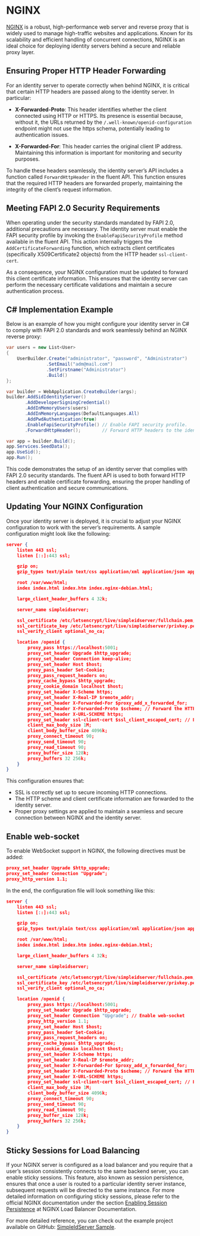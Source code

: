 # NGINX

[NGINX](https://nginx.org/) is a robust, high-performance web server and reverse proxy that is widely used to manage high-traffic websites and applications. Known for its scalability and efficient handling of concurrent connections, NGINX is an ideal choice for deploying identity servers behind a secure and reliable proxy layer.

## Ensuring Proper HTTP Header Forwarding

For an identity server to operate correctly when behind NGINX, it is critical that certain HTTP headers are passed along to the identity server. In particular:

* **X-Forwarded-Proto**: This header identifies whether the client connected using HTTP or HTTPS. Its presence is essential because, without it, the URLs returned by the `/.well-known/openid-configuration` endpoint might not use the https schema, potentially leading to authentication issues.

* **X-Forwarded-For**: This header carries the original client IP address. Maintaining this information is important for monitoring and security purposes.

To handle these headers seamlessly, the identity server’s API includes a function called `ForwardHttpHeader` in the fluent API.
This function ensures that the required HTTP headers are forwarded properly, maintaining the integrity of the client’s request information.

## Meeting FAPI 2.0 Security Requirements

When operating under the security standards mandated by FAPI 2.0, additional precautions are necessary. 
The identity server must enable the FAPI security profile by invoking the `EnableFapiSecurityProfile` method available in the fluent API. 
This action internally triggers the `AddCertificateForwarding` function, which extracts client certificates (specifically X509Certificate2 objects) from the HTTP header `ssl-client-cert`.

As a consequence, your NGINX configuration must be updated to forward this client certificate information. 
This ensures that the identity server can perform the necessary certificate validations and maintain a secure authentication process.

## C# Implementation Example

Below is an example of how you might configure your identity server in C# to comply with FAPI 2.0 standards and work seamlessly behind an NGINX reverse proxy:

```csharp title="Program.cs"
var users = new List<User>
{
    UserBuilder.Create("administrator", "password", "Administrator")
               .SetEmail("adm@mail.com")
               .SetFirstname("Administrator")
               .Build()
};

var builder = WebApplication.CreateBuilder(args);
builder.AddSidIdentityServer()
       .AddDeveloperSigningCredential()
       .AddInMemoryUsers(users)
       .AddInMemoryLanguages(DefaultLanguages.All)
       .AddPwdAuthentication(true)
       .EnableFapiSecurityProfile() // Enable FAPI security profile.
       .ForwardHttpHeader();        // Forward HTTP headers to the identity server.

var app = builder.Build();
app.Services.SeedData();
app.UseSid();
app.Run();
```

This code demonstrates the setup of an identity server that complies with FAPI 2.0 security standards. The fluent API is used to both forward HTTP headers and enable certificate forwarding, ensuring the proper handling of client authentication and secure communications.

## Updating Your NGINX Configuration

Once your identity server is deployed, it is crucial to adjust your NGINX configuration to work with the server’s requirements. A sample configuration might look like the following:

```json title="nginx.conf"
server {
    listen 443 ssl;
    listen [::]:443 ssl;

    gzip on;
    gzip_types text/plain text/css application/xml application/json application/javascript;

    root /var/www/html;
    index index.html index.htm index.nginx-debian.html;

    large_client_header_buffers 4 32k;

    server_name simpleidserver;

    ssl_certificate /etc/letsencrypt/live/simpleidserver/fullchain.pem; // SSL certificate.
    ssl_certificate_key /etc/letsencrypt/live/simpleidserver/privkey.pem;
    ssl_verify_client optional_no_ca;

    location /openid {
        proxy_pass https://localhost:5001;
        proxy_set_header Upgrade $http_upgrade;
        proxy_set_header Connection keep-alive;
        proxy_set_header Host $host;
        proxy_pass_header Set-Cookie;
        proxy_pass_request_headers on;
        proxy_cache_bypass $http_upgrade;
        proxy_cookie_domain localhost $host;
        proxy_set_header X-Scheme https;
        proxy_set_header X-Real-IP $remote_addr;
        proxy_set_header X-Forwarded-For $proxy_add_x_forwarded_for;
        proxy_set_header X-Forwarded-Proto $scheme; // Forward the HTTP scheme.
        proxy_set_header X-URL-SCHEME https;
        proxy_set_header ssl-client-cert $ssl_client_escaped_cert; // Forward the client certificate.
        client_max_body_size 1M;
        client_body_buffer_size 4096k;
        proxy_connect_timeout 90;
        proxy_send_timeout 90;
        proxy_read_timeout 90;
        proxy_buffer_size 128k;
        proxy_buffers 32 256k;
    }
}
```

This configuration ensures that:

* SSL is correctly set up to secure incoming HTTP connections.
* The HTTP scheme and client certificate information are forwarded to the identity server.
* Proper proxy settings are applied to maintain a seamless and secure connection between NGINX and the identity server.

## Enable web-socket

To enable WebSocket support in NGINX, the following directives must be added:

```json
proxy_set_header Upgrade $http_upgrade;
proxy_set_header Connection "Upgrade";
proxy_http_version 1.1;
```

In the end, the configuration file will look something like this:

```json title="nginx.conf"
server {
    listen 443 ssl;
    listen [::]:443 ssl;

    gzip on;
    gzip_types text/plain text/css application/xml application/json application/javascript;

    root /var/www/html;
    index index.html index.htm index.nginx-debian.html;

    large_client_header_buffers 4 32k;

    server_name simpleidserver;

    ssl_certificate /etc/letsencrypt/live/simpleidserver/fullchain.pem; // SSL certificate.
    ssl_certificate_key /etc/letsencrypt/live/simpleidserver/privkey.pem;
    ssl_verify_client optional_no_ca;

    location /openid {
        proxy_pass https://localhost:5001;
        proxy_set_header Upgrade $http_upgrade;
        proxy_set_header Connection "Upgrade"; // Enable web-socket
        proxy_http_version 1.1;
        proxy_set_header Host $host;
        proxy_pass_header Set-Cookie;
        proxy_pass_request_headers on;
        proxy_cache_bypass $http_upgrade;
        proxy_cookie_domain localhost $host;
        proxy_set_header X-Scheme https;
        proxy_set_header X-Real-IP $remote_addr;
        proxy_set_header X-Forwarded-For $proxy_add_x_forwarded_for;
        proxy_set_header X-Forwarded-Proto $scheme; // Forward the HTTP scheme.
        proxy_set_header X-URL-SCHEME https;
        proxy_set_header ssl-client-cert $ssl_client_escaped_cert; // Forward the client certificate.
        client_max_body_size 1M;
        client_body_buffer_size 4096k;
        proxy_connect_timeout 90;
        proxy_send_timeout 90;
        proxy_read_timeout 90;
        proxy_buffer_size 128k;
        proxy_buffers 32 256k;
    }
}
```

## Sticky Sessions for Load Balancing

If your NGINX server is configured as a load balancer and you require that a user’s session consistently connects to the same backend server, you can enable sticky sessions. This feature, also known as session persistence, ensures that once a user is routed to a particular identity server instance, subsequent requests will be directed to the same instance. For more detailed information on configuring sticky sessions, please refer to the official NGINX documentation under the section [Enabling Session Persistence](https://docs.nginx.com/nginx/admin-guide/load-balancer/http-load-balancer/) at NGINX Load Balancer Documentation.

For more detailed reference, you can check out the example project available on GitHub: [SimpleIdServer Sample](https://github.com/simpleidserver/SimpleIdServer/tree/master/samples/IdserverNginx).